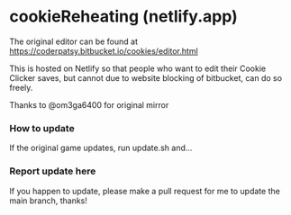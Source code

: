 # cookieReheating (netlify.app)

The original editor can be found at https://coderpatsy.bitbucket.io/cookies/editor.html

This is hosted on Netlify so that people who want to edit their Cookie Clicker saves, but cannot due to website blocking of bitbucket, can do so freely.

Thanks to @om3ga6400 for original mirror

### How to update

If the original game updates, run update.sh and...

### Report update here

If you happen to update, please make a pull request for me to update the main branch, thanks!
